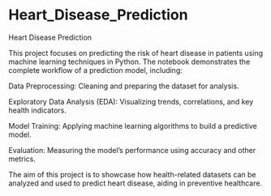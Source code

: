 # Heart_Disease_Prediction
Heart Disease Prediction

This project focuses on predicting the risk of heart disease in patients using machine learning techniques in Python.
The notebook demonstrates the complete workflow of a prediction model, including:

Data Preprocessing: Cleaning and preparing the dataset for analysis.

Exploratory Data Analysis (EDA): Visualizing trends, correlations, and key health indicators.

Model Training: Applying machine learning algorithms to build a predictive model.

Evaluation: Measuring the model’s performance using accuracy and other metrics.

The aim of this project is to showcase how health-related datasets can be analyzed and used to predict heart disease, aiding in preventive healthcare.
